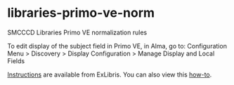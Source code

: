 # libraries-primo-ve-norm
SMCCCD Libraries Primo VE normalization rules

To edit display of the subject field in Primo VE, in Alma, go to: Configuration Menu > Discovery > Display Configuration > Manage Display and Local Fields

<a href="https://knowledge.exlibrisgroup.com/Primo/Product_Documentation/020Primo_VE/Primo_VE_(English)/050Display_Configuration/040Configuring_Local_Display_and_Search_Fields_for_Primo_VE#Modifying_the_Normalization_Rules_for_a_Display_Field">Instructions</a> are available from ExLibris. You can also view this <a href="https://app.tango.us/app/workflow/Editing-Primo-VE-Normalization-Rules-to-change-subject-headings-5273b047c2414b2899cd6466a32960d0">how-to</a>.
